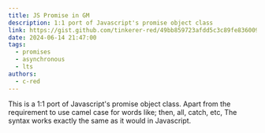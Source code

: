 ```yaml
---
title: JS Promise in GM
description: 1:1 port of Javascript's promise object class
link: https://gist.github.com/tinkerer-red/49bb859723afdd5c3c89fe836009f7cc
date: 2024-06-14 21:47:00
tags:
  - promises
  - asynchronous
  - lts
authors:
  - c-red
---
```


This is a 1:1 port of Javascript's promise object class. Apart from the requirement to use camel case for words like; then, all, catch, etc, The syntax works exactly the same as it would in Javascript.